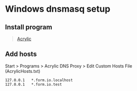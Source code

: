 # Windows dnsmasq setup

## Install program

> [Acrylic](http://mayakron.altervista.org/support/acrylic/Home.htm)

## Add hosts

Start > Programs > Acrylic DNS Proxy > Edit Custom Hosts File (AcrylicHosts.txt)

```text
127.0.0.1   *.form.io.localhost
127.0.0.1   *.form.io.test
```
